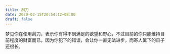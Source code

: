 ```yaml
---
title: 刮刀
date: 2020-02-15T20:54:12+08:00
draft: false
---
```


梦见你在使用刮刀，表示你有得不到满足的欲望和野心，不过目前的你只能维持目前程度的财富而已，因为你犯下的错误，会让你一直无法进步，而寄人篱下的日子还很长。<br>
